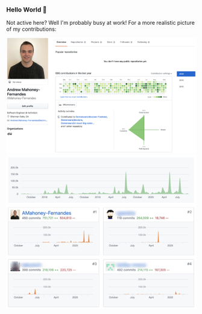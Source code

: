 ### Hello World 👋

Not active here? Well I'm probably busy at work! For a more realistic picture of my contributions:

![Activision contributions](https://github.com/andrewmahoneyf/andrewmahoneyf/blob/master/images/activision_contributions.png)
![Activision repo insights](https://github.com/andrewmahoneyf/andrewmahoneyf/blob/master/images/repo_insights.png)
